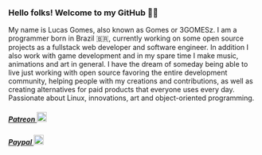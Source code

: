 ### Hello folks! Welcome to my GitHub 🙂👋

My name is Lucas Gomes, also known as Gomes or 3GOMESz. I am a programmer born in Brazil 🇧🇷, currently working on some open source projects as a fullstack web developer and software engineer. In addition I also work with game development and in my spare time I make music, animations and art in general. I have the dream of someday being able to live just working with open source favoring the entire development community, helping people with my creations and contributions, as well as creating alternatives for paid products that everyone uses every day. Passionate about Linux, innovations, art and object-oriented programming.

<a href='https://patreon.com/3GOMESz'><h5>Patreon <img width="20" height="20" src="https://vignette.wikia.nocookie.net/logopedia/images/1/12/Patreon_icon.svg/revision/latest/top-crop/width/220/height/220?cb=20170227134906"></h5></a>

<a href='https://www.paypal.com/cgi-bin/webscr?cmd=_s-xclick&hosted_button_id=YYLDN37Q7GUGE&source=url'><h5>Paypal <img width="20" height="20" src="https://encrypted-tbn0.gstatic.com/images?q=tbn%3AANd9GcRLWzroaDNPnTa_ZQFhvVT46CUgSzADuu9vCA&usqp=CAU"></h5></a>
